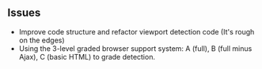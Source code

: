 ## Issues

 - Improve code structure and refactor viewport detection code (It's rough on the edges)
 - Using the 3-level graded browser support system: A (full), B (full minus Ajax), C (basic HTML) to grade detection.
 
 

